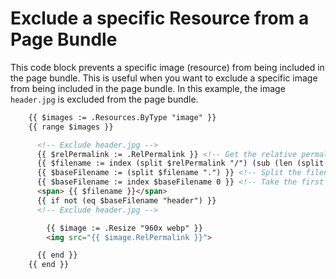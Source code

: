 
# Exclude a specific Resource from a Page Bundle

This code block prevents a specific image (resource) from being included in the page bundle.
This is useful when you want to exclude a specific image from being included in the page bundle.
In this example, the image `header.jpg` is excluded from the page bundle.

```html
    {{ $images := .Resources.ByType "image" }}
    {{ range $images }}

      <!-- Exclude header.jpg -->
      {{ $relPermalink := .RelPermalink }} <!-- Get the relative permalink of the image -->
      {{ $filename := index (split $relPermalink "/") (sub (len (split $relPermalink "/")) 1) }} <!-- Extract the filename -->
      {{ $baseFilename := (split $filename ".") }} <!-- Split the filename by "." -->
      {{ $baseFilename := index $baseFilename 0 }} <!-- Take the first part of the split result (before the dot) -->
      <span> {{ $filename }}</span>
      {{ if not (eq $baseFilename "header") }}  
      <!-- Exclude header.jpg -->

        {{ $image := .Resize "960x webp" }}      
        <img src="{{ $image.RelPermalink }}">

      {{ end }}
    {{ end }}
```
